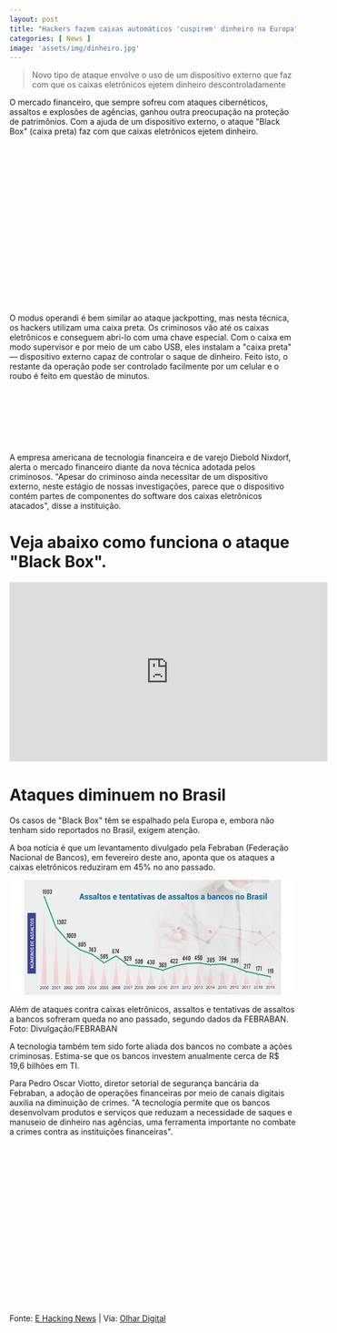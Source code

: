 ```yaml
---
layout: post
title: "Hackers fazem caixas automáticos 'cuspirem' dinheiro na Europa"
categories: [ News ]
image: 'assets/img/dinheiro.jpg'
---
```


> Novo tipo de ataque envolve o uso de um dispositivo externo que faz com que os caixas eletrônicos ejetem dinheiro descontroladamente

O mercado financeiro, que sempre sofreu com ataques cibernéticos, assaltos e explosões de agências, ganhou outra preocupação na proteção de patrimônios. Com a ajuda de um dispositivo externo, o ataque "Black Box" (caixa preta) faz com que caixas eletrônicos ejetem dinheiro.

<!-- QUADRADO -->
<script async src="//pagead2.googlesyndication.com/pagead/js/adsbygoogle.js"></script>
<ins class="adsbygoogle"
style="display:inline-block;width:336px;height:280px"
data-ad-client="ca-pub-2838251107855362"
data-ad-slot="5351066970"></ins>
<script>
(adsbygoogle = window.adsbygoogle || []).push({});
</script>

O modus operandi é bem similar ao ataque jackpotting, mas nesta técnica, os hackers utilizam uma caixa preta. Os criminosos vão até os caixas eletrônicos e conseguem abri-lo com uma chave especial. Com o caixa em modo supervisor e por meio de um cabo USB, eles instalam a "caixa preta" — dispositivo externo capaz de controlar o saque de dinheiro. Feito isto, o restante da operação pode ser controlado facilmente por um celular e o roubo é feito em questão de minutos.

<!-- MINI ANÚNCIO -->
<script async src="//pagead2.googlesyndication.com/pagead/js/adsbygoogle.js"></script>
<!-- Games Root -->
<ins class="adsbygoogle"
style="display:inline-block;width:730px;height:95px"
data-ad-client="ca-pub-2838251107855362"
data-ad-slot="5351066970"></ins>
<script>
(adsbygoogle = window.adsbygoogle || []).push({});
</script>

A empresa americana de tecnologia financeira e de varejo Diebold Nixdorf, alerta o mercado financeiro diante da nova técnica adotada pelos criminosos. "Apesar do criminoso ainda necessitar de um dispositivo externo, neste estágio de nossas investigações, parece que o dispositivo contém partes de componentes do software dos caixas eletrônicos atacados", disse a instituição.

# Veja abaixo como funciona o ataque "Black Box".

<!-- RETANGULO LARGO 2 -->
<script async src="//pagead2.googlesyndication.com/pagead/js/adsbygoogle.js"></script>
<ins class="adsbygoogle"
style="display:block; text-align:center;"
data-ad-layout="in-article"
data-ad-format="fluid"
data-ad-client="ca-pub-2838251107855362"
data-ad-slot="8549252987"></ins>
<script>
(adsbygoogle = window.adsbygoogle || []).push({});
</script>

<iframe width="560" height="315" src="https://www.youtube.com/embed/3HYA0MvizpM" frameborder="0" allow="accelerometer; autoplay; encrypted-media; gyroscope; picture-in-picture" allowfullscreen></iframe>

# Ataques diminuem no Brasil

Os casos de "Black Box" têm se espalhado pela Europa e, embora não tenham sido reportados no Brasil, exigem atenção.

A boa notícia é que um levantamento divulgado pela Febraban (Federação Nacional de Bancos), em fevereiro deste ano, aponta que os ataques a caixas eletrônicos reduziram em 45% no ano passado.

![Assaltos Brasil](/assets/img/IMG_53768_grafico-assaltos-vale-este.jpg)

<!-- RETANGULO LARGO -->
<script async src="https://pagead2.googlesyndication.com/pagead/js/adsbygoogle.js"></script>
<!-- Informat -->
<ins class="adsbygoogle"
style="display:block"
data-ad-client="ca-pub-2838251107855362"
data-ad-slot="2327980059"
data-ad-format="auto"
data-full-width-responsive="true"></ins>
<script>
(adsbygoogle = window.adsbygoogle || []).push({});
</script>

Além de ataques contra caixas eletrônicos, assaltos e tentativas de assaltos a bancos sofreram queda no ano passado, segundo dados da FEBRABAN. Foto: Divulgação/FEBRABAN

A tecnologia também tem sido forte aliada dos bancos no combate a ações criminosas. Estima-se que os bancos investem anualmente cerca de R$ 19,6 bilhões em TI.

Para Pedro Oscar Viotto, diretor setorial de segurança bancária da Febraban, a adoção de operações financeiras por meio de canais digitais auxilia na diminuição de crimes. "A tecnologia permite que os bancos desenvolvam produtos e serviços que reduzam a necessidade de saques e manuseio de dinheiro nas agências, uma ferramenta importante no combate a crimes contra as instituições financeiras".

<!-- QUADRADO -->
<script async src="//pagead2.googlesyndication.com/pagead/js/adsbygoogle.js"></script>
<ins class="adsbygoogle"
style="display:inline-block;width:336px;height:280px"
data-ad-client="ca-pub-2838251107855362"
data-ad-slot="5351066970"></ins>
<script>
(adsbygoogle = window.adsbygoogle || []).push({});
</script>

Fonte: [E Hacking News](https://www.ehackingnews.com/2020/07/black-box-new-atm-attack-that-diebold.html) | Via: [Olhar Digital](https://olhardigital.com.br/fique_seguro/noticia/hackers-fazem-caixas-automaticos-cuspirem-dinheiro-na-europa/103802)

